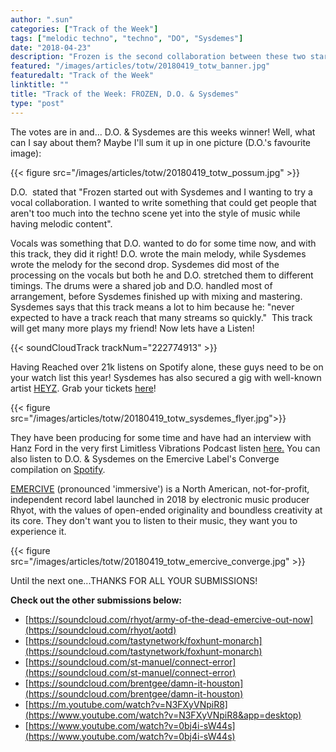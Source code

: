 ```yaml
---
author: ".sun"
categories: ["Track of the Week"]
tags: ["melodic techno", "techno", "DO", "Sysdemes"]
date: "2018-04-23"
description: "Frozen is the second collaboration between these two stars-in-the-making and it's a real piece of work..."
featured: "/images/articles/totw/20180419_totw_banner.jpg"
featuredalt: "Track of the Week"
linktitle: ""
title: "Track of the Week: FROZEN, D.O. & Sysdemes"
type: "post"
---
```


The votes are in and... D.O. & Sysdemes are this weeks winner! Well, what can I say about them? Maybe I'll sum it up in one picture (D.O.'s favourite image):

{{< figure  src="/images/articles/totw/20180419_totw_possum.jpg" >}}

D.O.  stated that "Frozen started out with Sysdemes and I wanting to try a vocal collaboration. I wanted to write something that could get people that aren't too much into the techno scene yet into the style of music while having melodic content".

Vocals was something that D.O. wanted to do for some time now, and with this track, they did it right! D.O. wrote the main melody, while Sysdemes wrote the melody for the second drop. Sysdemes did most of the processing on the vocals but both he and D.O. stretched them to different timings. The drums were a shared job and D.O. handled most of arrangement, before Sysdemes finished up with mixing and mastering. Sysdemes says that this track means a lot to him because he: "never expected to have a track reach that many streams so quickly."  This track will get many more plays my friend! Now lets have a Listen!

{{< soundCloudTrack trackNum="222774913" >}}

Having Reached over 21k listens on Spotify alone, these guys need to be on your watch list this year! Sysdemes has also secured a gig with well-known artist [HEYZ](https://twitter.com/heyzmsc). Grab your tickets [here](https://www.eventbrite.com/e/glitch-syndicate-presents-heyz-tickets-45094556031)!

{{< figure src="/images/articles/totw/20180419_totw_sysdemes_flyer.jpg">}}

They have been producing for some time and have had an interview with Hanz Ford in the very first Limitless Vibrations Podcast listen [here.](https://soundcloud.com/limitless-vibrations/episode-01-do-sysdemes) You can also listen to D.O. & Sysdemes on the Emercive Label's Converge compilation on [Spotify](https://open.spotify.com/user/mktokfzgnij2byazsgsx4m9xj/playlist/1wsWCNDKkaM0AZ7WC8NvpW?si=FqRV6rJOTEuuXS_7muRuAA#_=_).

[EMERCIVE](https://www.emercive.com/) (pronounced 'immersive') is a North American, not-for-profit, independent record label launched in 2018 by electronic music producer Rhyot, with the values of open-ended originality and boundless creativity at its core. They don't want you to listen to their music, they want you to experience it.

{{< figure src="/images/articles/totw/20180419_totw_emercive_converge.jpg" >}}

Until the next one...THANKS FOR ALL YOUR SUBMISSIONS!

**Check out the other submissions below:**

- [https://soundcloud.com/rhyot/army-of-the-dead-emercive-out-now](https://soundcloud.com/rhyot/aotd)
- [https://soundcloud.com/tastynetwork/foxhunt-monarch](https://soundcloud.com/tastynetwork/foxhunt-monarch)
- [https://soundcloud.com/st-manuel/connect-error](https://soundcloud.com/st-manuel/connect-error)
- [https://soundcloud.com/brentgee/damn-it-houston](https://soundcloud.com/brentgee/damn-it-houston)
- [https://m.youtube.com/watch?v=N3FXyVNpiR8](https://www.youtube.com/watch?v=N3FXyVNpiR8&app=desktop)
- [https://www.youtube.com/watch?v=0bj4i-sW44s](https://www.youtube.com/watch?v=0bj4i-sW44s)
